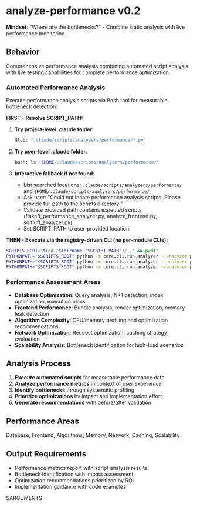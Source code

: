 # analyze-performance v0.2

**Mindset**: "Where are the bottlenecks?" - Combine static analysis with live performance monitoring.

## Behavior

Comprehensive performance analysis combining automated script analysis with live testing capabilities for complete performance optimization.

### Automated Performance Analysis

Execute performance analysis scripts via Bash tool for measurable bottleneck detection:

**FIRST - Resolve SCRIPT_PATH:**

1. **Try project-level .claude folder**:

   ```bash
   Glob: ".claude/scripts/analyzers/performance/*.py"
   ```

2. **Try user-level .claude folder**:

   ```bash
   Bash: ls "$HOME/.claude/scripts/analyzers/performance/"
   ```

3. **Interactive fallback if not found**:
   - List searched locations: `.claude/scripts/analyzers/performance/` and `$HOME/.claude/scripts/analyzers/performance/`
   - Ask user: "Could not locate performance analysis scripts. Please provide full path to the scripts directory:"
   - Validate provided path contains expected scripts (flake8_performance_analyzer.py, analyze_frontend.py, sqlfluff_analyzer.py)
   - Set SCRIPT_PATH to user-provided location

**THEN - Execute via the registry-driven CLI (no per-module CLIs):**

```bash
SCRIPTS_ROOT="$(cd "$(dirname "$SCRIPT_PATH")/.." && pwd)"
PYTHONPATH="$SCRIPTS_ROOT" python -m core.cli.run_analyzer --analyzer performance:flake8-perf --target . --output-format json
PYTHONPATH="$SCRIPTS_ROOT" python -m core.cli.run_analyzer --analyzer performance:frontend --target . --output-format json
PYTHONPATH="$SCRIPTS_ROOT" python -m core.cli.run_analyzer --analyzer performance:sqlfluff --target . --output-format json
```

### Performance Assessment Areas

- **Database Optimization**: Query analysis, N+1 detection, index optimization, execution plans
- **Frontend Performance**: Bundle analysis, render optimization, memory leak detection
- **Algorithm Complexity**: CPU/memory profiling and optimization recommendations
- **Network Optimization**: Request optimization, caching strategy evaluation
- **Scalability Analysis**: Bottleneck identification for high-load scenarios

## Analysis Process

1. **Execute automated scripts** for measurable performance data
2. **Analyze performance metrics** in context of user experience
3. **Identify bottlenecks** through systematic profiling
4. **Prioritize optimizations** by impact and implementation effort
5. **Generate recommendations** with before/after validation

## Performance Areas

Database, Frontend, Algorithms, Memory, Network, Caching, Scalability

## Output Requirements

- Performance metrics report with script analysis results
- Bottleneck identification with impact assessment
- Optimization recommendations prioritized by ROI
- Implementation guidance with code examples

$ARGUMENTS
